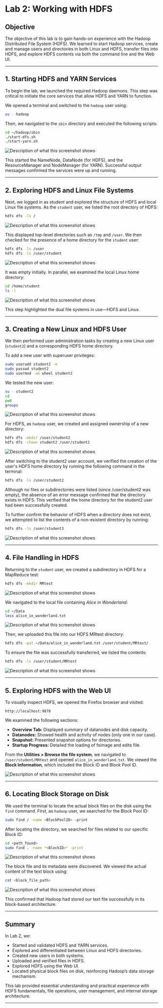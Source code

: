 # Lab 2: Working with HDFS

## Objective

The objective of this lab is to gain hands-on experience with the Hadoop Distributed File System (HDFS). We learned to start Hadoop services, create and manage users and directories in both Linux and HDFS, transfer files into HDFS, and explore HDFS contents via both the command line and the Web UI.

---

## 1. Starting HDFS and YARN Services

To begin the lab, we launched the required Hadoop daemons. This step was critical to initiate the core services that allow HDFS and YARN to function.

We opened a terminal and switched to the `hadoop` user using:

```bash
su - hadoop
```

Then, we navigated to the `sbin` directory and executed the following scripts:

```bash
cd ~/hadoop/sbin
./start-dfs.sh
./start-yarn.sh
```
![Description of what this screenshot shows](images/2.1.png)

This started the NameNode, DataNode (for HDFS), and the ResourceManager and NodeManager (for YARN). Successful output messages confirmed the services were up and running.

---

## 2. Exploring HDFS and Linux File Systems

Next, we logged in as student and explored the structure of HDFS and local Linux file systems. As the `student` user, we listed the root directory of HDFS:

```bash
hdfs dfs -ls /
```
![Description of what this screenshot shows](images/2.2.png)

This displayed top-level directories such as `/tmp` and `/user`. We then checked for the presence of a home directory for the `student` user:

```bash
hdfs dfs -ls /user
hdfs dfs -ls /user/student
```
![Description of what this screenshot shows](images/2.3.png)

It was empty initially. In parallel, we examined the local Linux home directory:

```bash
cd /home/student
ls -l
```
![Description of what this screenshot shows](images/2.4.png)

This step highlighted the dual file systems in use—HDFS and Linux.

---

## 3. Creating a New Linux and HDFS User

We then performed user administration tasks by creating a new Linux user (`student2`) and a corresponding HDFS home directory.

To add a new user with superuser privileges:

```bash
sudo useradd student2 -m
sudo passwd student2
sudo usermod -aG wheel student2
```

We tested the new user:

```bash
su - student2
cd
pwd
groups
```
![Description of what this screenshot shows](images/2.5.png)

For HDFS, as `hadoop` user, we created and assigned ownership of a new directory:

```bash
hdfs dfs -mkdir /user/student2
hdfs dfs -chown student2 /user/student2
```

![Description of what this screenshot shows](images/2.6.png)

<!-- Verification from the `student2` account confirmed that the HDFS home directory was successfully created. -->
After switching to the student2 user account, we verified the creation of the user's HDFS home directory by running the following command in the terminal:
```bash
hdfs dfs -ls /user/student2
```

Although no files or subdirectories were listed (since /user/student2 was empty), the absence of an error message confirmed that the directory exists in HDFS. This verified that the home directory for the student2 user had been successfully created.

To further confirm the behavior of HDFS when a directory does not exist, we attempted to list the contents of a non-existent directory by running:
```bash
hdfs dfs -ls /user/student3
```

![Description of what this screenshot shows](images/2.7.png)

---

## 4. File Handling in HDFS

Returning to the `student` user, we created a subdirectory in HDFS for a MapReduce test:

```bash
hdfs dfs -mkdir MRtest
```
![Description of what this screenshot shows](images/2.9.png)

We navigated to the local file containing *Alice in Wonderland*:

```bash
cd ~/Data
less alice_in_wonderland.txt
```
![Description of what this screenshot shows](images/2.10.png)

Then, we uploaded this file into our HDFS MRtest directory:

```bash
hdfs dfs -put ~/Data/alice_in_wonderland.txt /user/student/MRtest/
```

To ensure the file was successfully transferred, we listed the contents:

```bash
hdfs dfs -ls /user/student/MRtest
```
![Description of what this screenshot shows](images/2.11.png)

---

## 5. Exploring HDFS with the Web UI

To visually inspect HDFS, we opened the Firefox browser and visited:

```
http://localhost:9870
```

We examined the following sections:

* **Overview Tab:** Displayed summary of datanodes and disk capacity.
* **Datanodes:** Showed health and activity of nodes (only one in our case).
* **Snapshot:** Presented snapshot options for directories.
* **Startup Progress:** Detailed the loading of fsimage and edits file.

From the **Utilities > Browse the file system**, we navigated to `/user/student/MRtest` and opened `alice_in_wonderland.txt`. We viewed the **Block Information**, which included the Block ID and Block Pool ID.

![Description of what this screenshot shows](images/2.12.png)

---

## 6. Locating Block Storage on Disk

We used the terminal to locate the actual block files on the disk using the `find` command.
First, as `hadoop` user, we searched for the Block Pool ID:

```bash
sudo find / -name <BlockPoolID> -print
```

After locating the directory, we searched for files related to our specific Block ID:

```bash
cd <path_found>
sudo find . -name *<BlockID>* -print
```
![Description of what this screenshot shows](images/2.14.png)

The block file and its metadata were discovered. We viewed the actual content of the text block using:

```bash
cat <block_file_path>
```
![Description of what this screenshot shows](images/2.15.png)

This confirmed that Hadoop had stored our text file successfully in its block-based architecture.

---

## Summary

In Lab 2, we:

* Started and validated HDFS and YARN services.
* Explored and differentiated between Linux and HDFS directories.
* Created new users in both systems.
* Uploaded and verified files in HDFS.
* Explored HDFS using the Web UI.
* Located physical block files on disk, reinforcing Hadoop’s data storage mechanism.

This lab provided essential understanding and practical experience with HDFS fundamentals, file operations, user management, and internal storage architecture.

---

